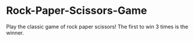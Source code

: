 # Rock-Paper-Scissors-Game
Play the classic game of rock paper scissors!
The first to win 3 times is the winner.
